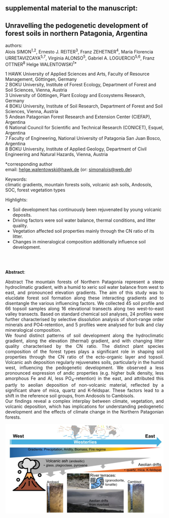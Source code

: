 ## supplemental material to the manuscript:

## Unravelling the pedogenetic development of forest soils in northern Patagonia, Argentina 

authors:   
Alois SIMON<sup>1,2</sup>, Ernesto J. REITER<sup>3</sup>, Franz ZEHETNER<sup>4</sup>, María Florencia URRETAVIZCAYA<sup>5,7</sup>, Virginia ALONSO<sup>5</sup>, Gabriel A. LOGUERCIO<sup>5,6</sup>, Franz OTTNER<sup>8</sup>  Helge WALENTOWSKI<sup>1*</sup>

1 HAWK University of Applied Sciences and Arts, Faculty of Resource Management, Göttingen, Germany <br> 
2 BOKU University, Institute of Forest Ecology, Department of Forest and Soil Sciences, Vienna, Austria <br> 
3 University of Göttingen, Plant Ecology and Ecosystems Research, Germany <br> 
4 BOKU University, Institute of Soil Research, Department of Forest and Soil Sciences, Vienna, Austria <br> 
5 Andean Patagonian Forest Research and Extension Center (CIEFAP), Argentina <br> 
6 National Council for Scientific and Technical Research (CONICET), Esquel, Argentina <br> 
7 Faculty of Engineering, National University of Patagonia San Juan Bosco, Argentina <br> 
8 BOKU University, Institute of Applied Geology, Department of Civil Engineering and Natural Hazards, Vienna, Austria <br> 


*corresponding author   
email: helge.walentowski@hawk.de (or: simonalois@web.de)  



Keywords:  
climatic gradients, mountain forests soils, volcanic ash soils, Andosols, SOC, forest vegetation types 

Highlights:
-	Soil development has continuously been rejuvenated by young volcanic deposits. 
-	Driving factors were soil water balance, thermal conditions, and litter quality.
-	Vegetation affected soil properties mainly through the CN ratio of its litter. 
-	Changes in mineralogical composition additionally influence soil development.

<br>
<br>

**Abstract**:<p align="justify">
Abstract
The mountain forests of Northern Patagonia represent a steep hydroclimatic gradient, with a humid to xeric soil water balance from west to east, and pronounced elevation gradients. The aim of this study was to elucidate forest soil formation along these interacting gradients and to disentangle the various influencing factors. We collected 45 soil profile and 66 topsoil samples along 16 elevational transects along two west-to-east valley transects. Based on standard chemical soil analyses, 24 profiles were further characterised by selective dissolution analysis of short-range order minerals and PO4-retention, and 5 profiles were analysed for bulk and clay mineralogical composition.<br> 
We found distinct patterns of soil development along the hydroclimatic gradient, along the elevation (thermal) gradient, and with changing litter quality characterised by the CN ratio. The distinct plant species composition of the forest types plays a significant role in shaping soil properties through the CN ratio of the ecto-organic layer and topsoil. Volcanic ash deposition regularly rejuvenates soils, particularly in the humid west, influencing the pedogenetic development. We observed a less pronounced expression of andic properties (e.g. higher bulk density, less amorphous Fe and Al, less PO<sub>4</sub>-retention) in the east, and attributed this partly to aeolian deposition of non-volcanic material, reflected by a significant share of mica, quartz and K-feldspar. These factors lead to a shift in the reference soil groups, from Andosols to Cambisols.<br> 
Our findings reveal a complex interplay between climate, vegetation, and volcanic deposition, which has implications for understanding pedogenetic development and the effects of climate change in the Northern Patagonian forests.<br> 

![Graphical Abstract](/data/GraphicalAbstract_simon_etal.jpg)
